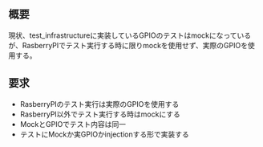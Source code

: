 ## 概要
現状、test_infrastructureに実装しているGPIOのテストはmockになっているが、RasberryPIでテスト実行する時に限りmockを使用せず、実際のGPIOを使用する。

## 要求
- RasberryPIのテスト実行は実際のGPIOを使用する
- RasberryPI以外でテスト実行する時はmockにする
- MockとGPIOでテスト内容は同一
- テストにMockか実GPIOかinjectionする形で実装する
